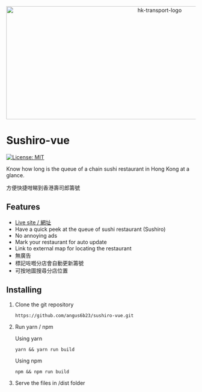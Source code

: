 <div align = center>
<img src="https://raw.githubusercontent.com/angus6b23/sushiro-vue/master/public/assets/icon/sushi.svg" width="800" height="300" alt="hk-transport-logo">
</div>

# Sushiro-vue
 [![License: MIT](https://img.shields.io/badge/License-MIT-yellow.svg)](https://opensource.org/licenses/MIT)

Know how long is the queue of a chain sushi restaurant in Hong Kong at a glance.

方便快捷咁睇到香港壽司郎籌號

## Features

- [Live site / 網址](https://sushiro.12a.app)
- Have a quick peek at the queue of sushi restaurant (Sushiro)
- No annoying ads
- Mark your restaurant for auto update
- Link to external map for locating the restaurant
- 無廣告
- 標記咗嘅分店會自動更新籌號
- 可按地圖搜尋分店位置

## Installing

1.  Clone the git repository

    `https://github.com/angus6b23/sushiro-vue.git`
    
2.  Run yarn / npm

    Using yarn
    
    `yarn && yarn run build`
    
    Using npm
    
    `npm && npm run build`

3. Serve the files in /dist folder

